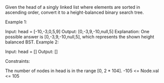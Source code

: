 Given the head of a singly linked list where elements are sorted in ascending order, convert it to a height-balanced binary search tree.

 

Example 1:


Input: head = [-10,-3,0,5,9]
Output: [0,-3,9,-10,null,5]
Explanation: One possible answer is [0,-3,9,-10,null,5], which represents the shown height balanced BST.
Example 2:

Input: head = []
Output: []
 

Constraints:

The number of nodes in head is in the range [0, 2 * 104].
-105 <= Node.val <= 105